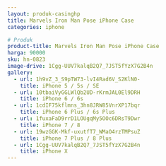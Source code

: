 ```yaml
---
layout: produk-casinghp
title: Marvels Iron Man Pose iPhone Case
categories: iphone

# Produk
product-title: Marvels Iron Man Pose iPhone Case
harga: 90000
sku: hn-0823
image-drive: 1Cgg-UUV7kalqB2Q7_7JST5fYzX7G2B4n
gallery:
  - url: 1h9vZ_3_S9pTW73-lvI4Rad6V_S2KlN0-
    title: iPhone 5 / 5s / SE
  - url: 10tbaiVyGGLWlQb2UD-rKrmJAL0El9DRH
    title: iPhone 6 / 6s
  - url: 1cdIF75kflmns_3hn8JRW85VnrXP17bqr
    title: iPhone 6 Plus / 6s Plus
  - url: 1fuxaFaD9rrD1LOUgqMy5OOc6DRsT9Dwr
    title: iPhone 7 / 8
  - url: 19wzGGK-Mkf-uxutfT7_WMaO4rzTMPsuZ
    title: iPhone 7 Plus / 8 Plus
  - url: 1Cgg-UUV7kalqB2Q7_7JST5fYzX7G2B4n
    title: iPhone X
---
```


